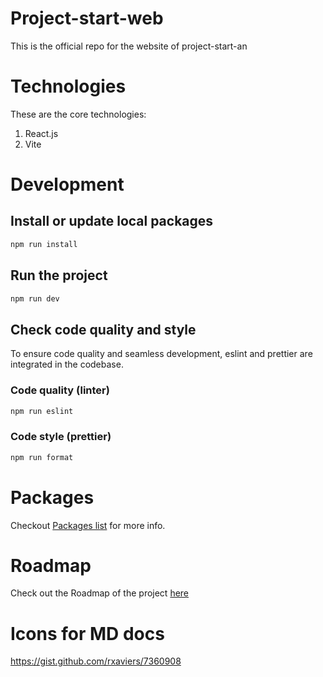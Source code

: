 # Project-start-web

This is the official repo for the website of project-start-an

# Technologies

These are the core technologies:

1. React.js
2. Vite

# Development

## Install or update local packages

```bash
npm run install
```

## Run the project

```bash
npm run dev
```

## Check code quality and style

To ensure code quality and seamless development, eslint and prettier are integrated in the codebase.

### Code quality (linter)

```bash
npm run eslint
```

### Code style (prettier)

```bash
npm run format
```

# Packages

Checkout [Packages list](Packages.md) for more info.

# Roadmap

Check out the Roadmap of the project [here](Roadmap.md)

# Icons for MD docs

https://gist.github.com/rxaviers/7360908
